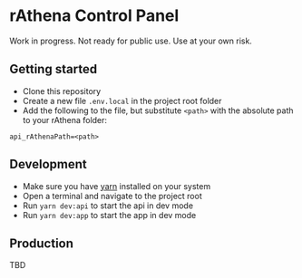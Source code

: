 # rAthena Control Panel

Work in progress. Not ready for public use. Use at your own risk.

## Getting started

- Clone this repository
- Create a new file `.env.local` in the project root folder
- Add the following to the file, but substitute `<path>` with the absolute path to your rAthena folder:

```
api_rAthenaPath=<path>
```

## Development

- Make sure you have [yarn](https://yarnpkg.com/) installed on your system
- Open a terminal and navigate to the project root
- Run `yarn dev:api` to start the api in dev mode
- Run `yarn dev:app` to start the app in dev mode

## Production

TBD
